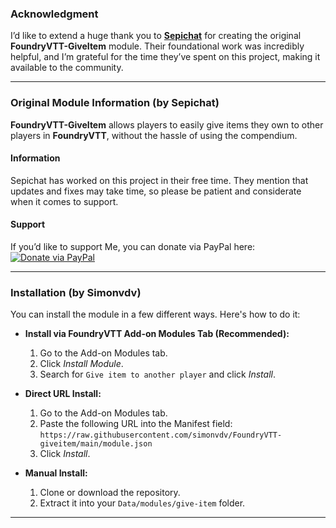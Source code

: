 
### Acknowledgment

I’d like to extend a huge thank you to [**Sepichat**](https://github.com/Sepichat) for creating the original **FoundryVTT-GiveItem** module.
Their foundational work was incredibly helpful, and I’m grateful for the time they’ve spent on this project, making it available to the community.

---

### Original Module Information (by Sepichat)

**FoundryVTT-GiveItem** allows players to easily give items they own to other players in **FoundryVTT**, without the hassle of using the compendium.

#### Information

Sepichat has worked on this project in their free time. They mention that updates and fixes may take time, so please be patient and considerate when it comes to support.

#### Support

If you’d like to support Me, you can donate via PayPal here:  
[![Donate via PayPal](https://img.shields.io/badge/Donate-PayPal-blue.svg)](https://www.paypal.com/donate/?hosted_button_id=WQ9KSEJTKGFHN)


---

### Installation (by Simonvdv)

You can install the module in a few different ways. Here's how to do it:

* **Install via FoundryVTT Add-on Modules Tab (Recommended):**

  1. Go to the Add-on Modules tab.
  2. Click *Install Module*.
  3. Search for `Give item to another player` and click *Install*.

* **Direct URL Install:**

  1. Go to the Add-on Modules tab.
  2. Paste the following URL into the Manifest field:
     `https://raw.githubusercontent.com/simonvdv/FoundryVTT-giveitem/main/module.json`
  3. Click *Install*.

* **Manual Install:**

  1. Clone or download the repository.
  2. Extract it into your `Data/modules/give-item` folder.

---
